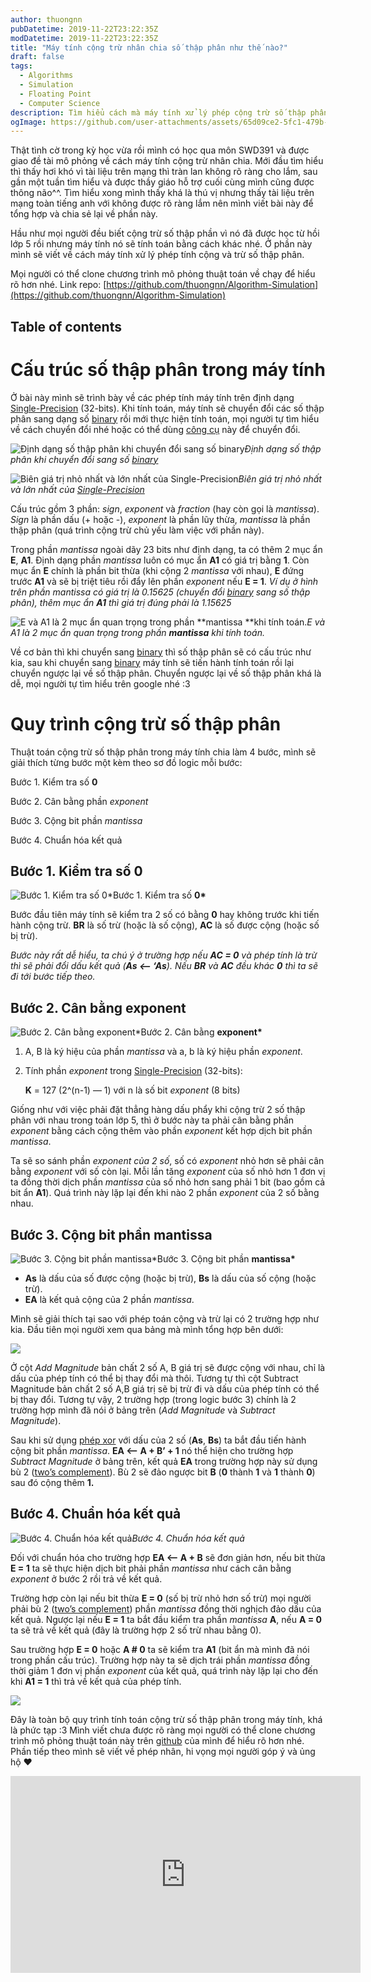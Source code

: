 ```yaml
---
author: thuongnn
pubDatetime: 2019-11-22T23:22:35Z
modDatetime: 2019-11-22T23:22:35Z
title: "Máy tính cộng trừ nhân chia số thập phân như thế nào?"
draft: false
tags:
  - Algorithms
  - Simulation
  - Floating Point
  - Computer Science
description: Tìm hiểu cách mà máy tính xử lý phép cộng trừ số thập phân.
ogImage: https://github.com/user-attachments/assets/65d09ce2-5fc1-479b-ac13-6136fc7ff8a7
---
```


Thật tình cờ trong kỳ học vừa rồi mình có học qua môn SWD391 và được giao đề tài mô phỏng về cách máy tính cộng trừ nhân chia. Mới đầu tìm hiểu thì thấy hơi khó vì tài liệu trên mạng thì tràn lan không rõ ràng cho lắm, sau gần một tuần tìm hiểu và được thầy giáo hỗ trợ cuối cùng mình cũng được thông não^^. Tìm hiểu xong mình thấy khá là thú vị nhưng thấy tài liệu trên mạng toàn tiếng anh với không được rõ ràng lắm nên mình viết bài này để tổng hợp và chia sẻ lại về phần này.

Hầu như mọi người đều biết cộng trừ số thập phần vì nó đã được học từ hồi lớp 5 rồi nhưng máy tính nó sẽ tính toán bằng cách khác nhé. Ở phần này mình sẽ viết về cách máy tính xử lý phép tính cộng và trừ số thập phân.

Mọi người có thể clone chương trình mô phỏng thuật toán về chạy để hiểu rõ hơn nhé. Link repo: [https://github.com/thuongnn/Algorithm-Simulation](https://github.com/thuongnn/Algorithm-Simulation)

## Table of contents

# Cấu trúc số thập phân trong máy tính

Ở bài này mình sẽ trình bày về các phép tính máy tính trên định dạng [Single-Precision](https://en.wikipedia.org/wiki/Single-precision_floating-point_format) (32-bits). Khi tính toán, máy tính sẽ chuyển đổi các số thập phân sang dạng số [binary](https://en.wikipedia.org/wiki/Binary_number) rồi mới thực hiện tính toán, mọi người tự tìm hiểu về cách chuyển đổi nhé hoặc có thể dùng [công cụ](http://weitz.de/ieee/) này để chuyển đổi.

![Định dạng số thập phân khi chuyển đổi sang số [binary](https://en.wikipedia.org/wiki/Binary_number)](https://github.com/user-attachments/assets/65d09ce2-5fc1-479b-ac13-6136fc7ff8a7)_Định dạng số thập phân khi chuyển đổi sang số [binary](https://en.wikipedia.org/wiki/Binary_number)_

![Biên giá trị nhỏ nhất và lớn nhất của [Single-Precision](https://en.wikipedia.org/wiki/Single-precision_floating-point_format)](https://github.com/user-attachments/assets/e764cc57-7c30-47e6-9663-36fc8d730aa9)_Biên giá trị nhỏ nhất và lớn nhất của [Single-Precision](https://en.wikipedia.org/wiki/Single-precision_floating-point_format)_

Cấu trúc gồm 3 phần: _sign_, _exponent_ và _fraction_ (hay còn gọi là _mantissa_). _Sign_ là phần dấu (+ hoặc -), _exponent_ là phần lũy thừa, _mantissa_ là phần thập phân (quá trình cộng trừ chủ yếu làm việc với phần này).

Trong phần _mantissa_ ngoài dãy 23 bits như định dạng, ta có thêm 2 mục ẩn **E**, **A1**. Định dạng phần _mantissa_ luôn có mục ẩn **A1** có giá trị bằng **1**. Còn mục ẩn **E** chính là phần bit thừa (khi cộng 2 _mantissa_ với nhau), **E** đứng trước **A1** và sẽ bị triệt tiêu rồi đẩy lên phần _exponent_ nếu **E = 1**.
_Ví dụ ở hình trên phần mantissa có giá trị là 0.15625 (chuyển đổi [binary](https://en.wikipedia.org/wiki/Binary_number) sang số thập phân), thêm mục ẩn **A1** thì giá trị đúng phải là 1.15625_

![E và A1 là 2 mục ẩn quan trọng trong phần **mantissa **khi tính toán.](https://github.com/user-attachments/assets/c29212ac-24c5-4451-a8a8-3d200f793860)_E và A1 là 2 mục ẩn quan trọng trong phần **mantissa** khi tính toán._

Về cơ bản thì khi chuyển sang [binary](https://en.wikipedia.org/wiki/Binary_number) thì số thập phân sẽ có cấu trúc như kia, sau khi chuyển sang [binary](https://en.wikipedia.org/wiki/Binary_number) máy tính sẽ tiến hành tính toán rồi lại chuyển ngược lại về số thập phân. Chuyển ngược lại về số thập phân khá là dễ, mọi người tự tìm hiểu trên google nhé :3

# Quy trình cộng trừ số thập phân

Thuật toán cộng trừ số thập phân trong máy tính chia làm 4 bước, mình sẽ giải thích từng bước một kèm theo sơ đồ logic mỗi bước:

Bước 1. Kiểm tra số **0**

Bước 2. Cân bằng phần _exponent_

Bước 3. Cộng bit phần _mantissa_

Bước 4. Chuẩn hóa kết quả

## Bước 1. Kiểm tra số 0

![Bước 1. Kiểm tra số **0**](https://github.com/user-attachments/assets/20d5805a-6820-4f49-8a61-edb746fbcb01)\*Bước 1. Kiểm tra số **0\***

Bước đầu tiên máy tính sẽ kiểm tra 2 số có bằng **0** hay không trước khi tiến hành cộng trừ. **BR** là số trừ (hoặc là số cộng), **AC** là số được cộng (hoặc số bị trừ).

_Bước này rất dễ hiểu, ta chú ý ở trường hợp nếu **AC = 0** và phép tính là trừ thì sẽ phải đổi dấu kết quả (**As **<–** ‘As**). Nếu **BR** và **AC** đều khác **0** thì ta sẽ đi tới bước tiếp theo._

## Bước 2. Cân bằng exponent

![Bước 2. Cân bằng **exponent**](https://github.com/user-attachments/assets/f5f6ace6-0cfd-424c-8514-1d81f4c7be62)\*Bước 2. Cân bằng **exponent\***

1. A, B là ký hiệu của phần _mantissa_ và a, b là ký hiệu phần _exponent_.
2. Tính phần _exponent_ trong [Single-Precision](https://en.wikipedia.org/wiki/Single-precision_floating-point_format) (32-bits):

   **K** = 127 (2^(n-1) — 1) với n là số bit _exponent_ (8 bits)

Giống như với việc phải đặt thẳng hàng dấu phẩy khi cộng trừ 2 số thập phân với nhau trong toán lớp 5, thì ở bước này ta phải cân bằng phần _exponent_ bằng cách cộng thêm vào phần _exponent_ kết hợp dịch bit phần _mantissa_.

Ta sẽ so sánh phần _exponent của 2 số_, số có _exponent_ nhỏ hơn sẽ phải cân bằng _exponent_ với số còn lại. Mỗi lần tăng _exponent_ của số nhỏ hơn 1 đơn vị ta đồng thời dịch phần _mantissa_ của số nhỏ hơn sang phải 1 bit (bao gồm cả bit ẩn **A1**). Quá trình này lặp lại đến khi nào 2 phần _exponent_ của 2 số bằng nhau.

## Bước 3. Cộng bit phần mantissa

![Bước 3. Cộng bit phần **mantissa**](https://github.com/user-attachments/assets/c60dfb40-5e83-43e4-8680-12fa91d4b67a)\*Bước 3. Cộng bit phần **mantissa\***

- **As** là dấu của số được cộng (hoặc bị trừ), **Bs** là dấu của số cộng (hoặc trừ).
- **EA** là kết quả cộng của 2 phần _mantissa_.

Mình sẽ giải thích tại sao với phép toán cộng và trừ lại có 2 trường hợp như kia. Đầu tiên mọi người xem qua bảng mà mình tổng hợp bên dưới:

![](https://github.com/user-attachments/assets/7176252a-64d3-4c1f-b7d4-36f121f0f474)

Ở cột _Add Magnitude_ bản chất 2 số A, B giá trị sẽ được cộng với nhau, chỉ là dấu của phép tính có thể bị thay đổi mà thôi. Tương tự thì cột Subtract Magnitude bản chất 2 số A,B giá trị sẽ bị trừ đi và dấu của phép tính có thể bị thay đổi. Tương tự vậy, 2 trường hợp (trong logic bước 3) chính là 2 trường hợp mình đã nói ở bảng trên (_Add Magnitude_ và _Subtract Magnitude_).

Sau khi sử dụng [phép xor](https://vi.wikipedia.org/wiki/Ph%C3%A9p_to%C3%A1n_thao_t%C3%A1c_bit) với dấu của 2 số (**As**, **Bs**) ta bắt đầu tiến hành cộng bit phần _mantissa_. **EA <– A + B’ + 1** nó thể hiện cho trường hợp _Subtract Magnitude_ ở bảng trên, kết quả **EA** trong trường hợp này sử dụng bù 2 ([two’s complement](https://vi.wikipedia.org/wiki/B%C3%B9_2)). Bù 2 sẽ đảo ngược bit **B** (**0** thành **1** và **1** thành **0**) sau đó cộng thêm **1.**

## Bước 4. Chuẩn hóa kết quả

![Bước 4. Chuẩn hóa kết quả](https://github.com/user-attachments/assets/365eee41-b2a4-494d-acb9-3cf876619046)_Bước 4. Chuẩn hóa kết quả_

Đối với chuẩn hóa cho trường hợp **EA <– A + B** sẽ đơn giản hơn, nếu bit thừa **E = 1** ta sẽ thực hiện dịch bit phải phần _mantissa_ như cách cân bằng _exponent_ ở bước 2 rồi trả về kết quả.

Trường hợp còn lại nếu bit thừa **E = 0** (số bị trừ nhỏ hơn số trừ) mọi người phải bù 2 ([two’s complement](https://vi.wikipedia.org/wiki/B%C3%B9_2)) phần _mantissa_ đồng thời nghịch đảo dấu của kết quả. Ngược lại nếu **E = 1** ta bắt đầu kiểm tra phần _mantissa_ **A**, nếu **A = 0** ta sẽ trả về kết quả (đây là trường hợp 2 số trừ nhau bằng 0).

Sau trường hợp **E = 0** hoặc **A # 0** ta sẽ kiểm tra **A1** (bit ẩn mà mình đã nói trong phần cấu trúc). Trường hợp này ta sẽ dịch trái phần _mantissa_ đồng thời giảm 1 đơn vị phần _exponent_ của kết quả, quá trình này lặp lại cho đến khi **A1 = 1** thì trả về kết quả của phép tính.

![](https://github.com/user-attachments/assets/8312589e-67b5-4cef-8d20-315d206ae05d)

Đây là toàn bộ quy trình tính toán cộng trừ số thập phân trong máy tính, khá là phức tạp :3 Mình viết chưa được rõ ràng mọi người có thể clone chương trình mô phỏng thuật toán này trên [github](https://github.com/thuongnn/Algorithm-Simulation) của mình để hiểu rõ hơn nhé. Phần tiếp theo mình sẽ viết về phép nhân, hi vọng mọi người góp ý và ủng hộ ❤

<center><iframe width="560" height="315" src="https://www.youtube.com/embed/8lVqWJ7uoSY" frameborder="0" allowfullscreen></iframe></center>
